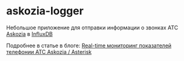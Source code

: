# askozia-logger
Небольшое приложение для отправки информации о звонках АТС [Askozia](https://www.askozia.ru/) в [InfluxDB](https://influxdata.com/time-series-platform/influxdb/)

Подробнее в статье в блоге: [Real-time мониторинг показателей телефонии АТС Askozia / Asterisk](http://blog.alternativa-pro.ru/real-time-monitoringh-pokazatieliei-tieliefonii-ats-askozia-asterisk/)
